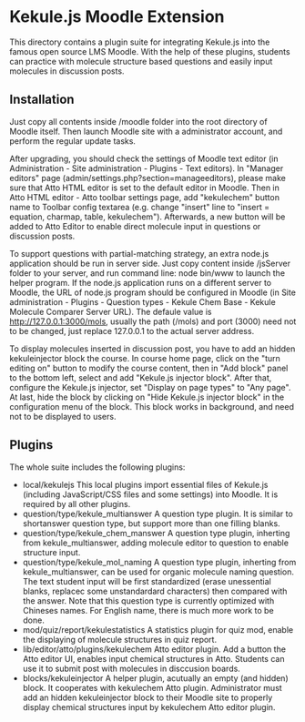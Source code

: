 Kekule.js Moodle Extension 
===============================

This directory contains a plugin suite for integrating Kekule.js into the famous open source LMS Moodle. With the help of these plugins, students can practice with molecule structure based questions and easily input molecules in discussion posts.

Installation
------------------

Just copy all contents inside /moodle folder into the root directory of Moodle itself. Then launch Moodle site with a administrator account, and perform the regular update tasks.

After upgrading, you should check the settings of Moodle text editor (in Administration - Site administration - Plugins - Text editors). In "Manager editors" page (admin/settings.php?section=manageeditors), please make sure that Atto HTML editor is set to the default editor in Moodle. Then in Atto HTML editor - Atto toolbar settings page, add "kekulechem" button name to Toolbar config textarea (e.g. change "insert" line to "insert = equation, charmap, table, kekulechem").  Afterwards, a new button will be added to Atto Editor to enable direct molecule input in questions or discussion posts.

To support questions with partial-matching strategy, an extra node.js application should be run in server side. Just copy content inside /jsServer folder to your server, and run command line: node bin/www to launch the helper program. If the node.js application runs on a different server to Moodle, the URL of node.js program should be configured in Moodle (in Site administration - Plugins - Question types - Kekule Chem Base - Kekule Molecule Comparer Server URL). The defaule value is http://127.0.0.1:3000/mols, usually the path (/mols) and port (3000) need not to be changed, just replace 127.0.0.1 to the actual server address.

To display molecules inserted in discussion post, you have to add an hidden kekuleinjector block the course. In course home page, click on the "turn editing on" button to modify the course content, then in "Add block" panel to the bottom left, select and add "Kekule.js injector block". After that, configure the Kekule.js injector, set "Display on page types" to "Any page". At last, hide the block by clicking on "Hide Kekule.js injector block" in the configuration menu of the block. This block works in background, and need not to be displayed to users.

Plugins
-------------------

The whole suite includes the following plugins:

* local/kekulejs This local plugins import essential files of Kekule.js (including JavaScript/CSS files and some settings) into Moodle. It is required by all other plugins.
* question/type/kekule_multianswer A question type plugin. It is similar to shortanswer question type, but support more than one filling blanks.
* question/type/kekule_chem_manswer A question type plugin, inherting from kekule_multianswer, adding molecule editor to question to enable structure input.
* question/type/kekule_mol_naming A question type plugin, inherting from kekule_multianswer, can be used for organic molecule naming question. The text student input will be first standardized (erase unessential blanks, replacec some unstandardard characters) then compared with the answer. Note that this question type is currently optimized with Chineses names. For English name, there is much more work to be done.
* mod/quiz/report/kekulestatistics A statistics plugin for quiz mod, enable the displaying of molecule structures in quiz report.
* lib/editor/atto/plugins/kekulechem Atto editor plugin. Add a button the Atto editor UI, enables input chemical structures in Atto. Students can use it to submit post with molecules in disccusion boards.
* blocks/kekuleinjector A helper plugin, acutually an empty (and hidden) block. It cooperates with kekulechem Atto plugin. Administrator must add an hidden kekuleinjector block to their Moodle site to properly display chemical structures input by kekulechem Atto editor plugin.

